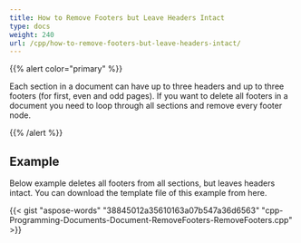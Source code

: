 ```yaml
---
title: How to Remove Footers but Leave Headers Intact
type: docs
weight: 240
url: /cpp/how-to-remove-footers-but-leave-headers-intact/
---
```


{{% alert color="primary" %}} 

Each section in a document can have up to three headers and up to three footers (for first, even and odd pages). If you want to delete all footers in a document you need to loop through all sections and remove every footer node.

{{% /alert %}} 

## **Example**

Below example deletes all footers from all sections, but leaves headers intact. You can download the template file of this example from here.

{{< gist "aspose-words" "38845012a35610163a07b547a36d6563" "cpp-Programming-Documents-Document-RemoveFooters-RemoveFooters.cpp" >}}
